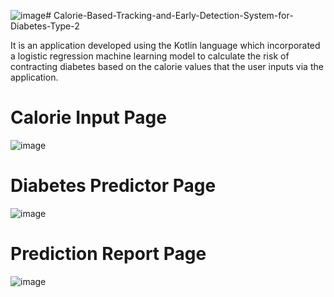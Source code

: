 ![image](https://github.com/the-original-copy/Calorie-Based-Tracking-and-Early-Detection-System-for-Diabetes-Type-2/assets/77143082/4e9eb508-6fd0-4345-8913-2430434504ca)# Calorie-Based-Tracking-and-Early-Detection-System-for-Diabetes-Type-2

It is an application developed using the Kotlin language which incorporated a  logistic regression machine learning
model to calculate the risk of contracting diabetes based on the calorie values that the user
inputs via the application.

# Calorie Input Page
![image](https://github.com/the-original-copy/Calorie-Based-Tracking-and-Early-Detection-System-for-Diabetes-Type-2/assets/77143082/5b422b86-69a7-461e-a6ea-584510260c0c)

# Diabetes Predictor Page
![image](https://github.com/the-original-copy/Calorie-Based-Tracking-and-Early-Detection-System-for-Diabetes-Type-2/assets/77143082/771b0e80-61f8-4a41-baba-a7c171b04a5a)

# Prediction Report Page
![image](https://github.com/the-original-copy/Calorie-Based-Tracking-and-Early-Detection-System-for-Diabetes-Type-2/assets/77143082/f33c35e1-ad09-4c62-835d-ecb19c410c80)


